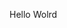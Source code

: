Hello Wolrd


























































































































































































































































































































































































































































































































































































































































































































































